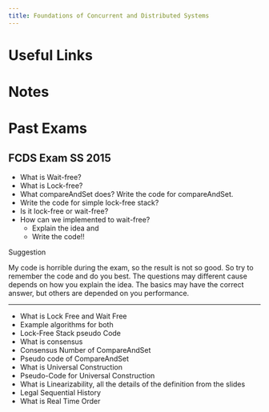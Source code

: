 ```yaml
---
title: Foundations of Concurrent and Distributed Systems
---
```


# Useful Links

# Notes

# Past Exams

## FCDS Exam SS 2015

- What is Wait-free?
- What is Lock-free?
- What compareAndSet does? Write the code for compareAndSet.
- Write the code for simple lock-free stack?
- Is it lock-free or wait-free?
- How can we implemented to wait-free?
  - Explain the idea and
  - Write the code!!

Suggestion

My code is horrible during the exam, so the result is not so good. So try to remember the code and do you best. The questions may different cause depends on how you explain the idea. The basics may have the correct answer, but others are depended on you performance.

---

- What is Lock Free and Wait Free
- Example algorithms for both
- Lock-Free Stack pseudo Code
- What is consensus
- Consensus Number of CompareAndSet
- Pseudo code of CompareAndSet
- What is Universal Construction
- Pseudo-Code for Universal Construction
- What is Linearizability, all the details of the definition from the slides
- Legal Sequential History
- What is Real Time Order
